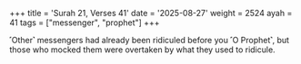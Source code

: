 +++
title = 'Surah 21, Verses 41'
date = '2025-08-27'
weight = 2524
ayah = 41
tags = ["messenger", "prophet"]
+++

˹Other˺ messengers had already been ridiculed before you ˹O Prophet˺, but those who mocked them were overtaken by what they used to ridicule.